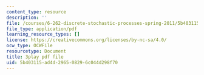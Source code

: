 ```yaml
---
content_type: resource
description: ''
file: /courses/6-262-discrete-stochastic-processes-spring-2011/5b403115ad4d296508296c044d298f70_cE6OD7DkCSU.pdf
file_type: application/pdf
learning_resource_types: []
license: https://creativecommons.org/licenses/by-nc-sa/4.0/
ocw_type: OCWFile
resourcetype: Document
title: 3play pdf file
uid: 5b403115-ad4d-2965-0829-6c044d298f70
---
```


